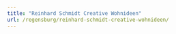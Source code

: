 ```yaml
---
title: "Reinhard Schmidt Creative Wohnideen"
url: /regensburg/reinhard-schmidt-creative-wohnideen/
---
```

